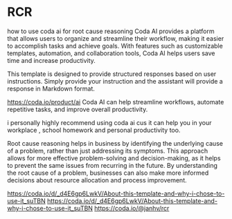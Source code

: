 # RCR
how to use coda ai for root cause reasoning
 Coda AI provides a platform that allows users to organize and streamline their workflow, making it easier to accomplish tasks and achieve goals. With features such as customizable templates, automation, and collaboration tools, Coda AI helps users save time and increase productivity.

This template is designed to provide structured responses based on user instructions. Simply provide your instruction and the assistant will provide a response in Markdown format.


https://coda.io/product/ai
Coda AI can help streamline workflows, automate repetitive tasks, and improve overall productivity.

i personally highly recommend using coda ai cus it can help you in your workplace , school homework and personal productivity too.



Root cause reasoning helps in business by identifying the underlying cause of a problem, rather than just addressing its symptoms. This approach allows for more effective problem-solving and decision-making, as it helps to prevent the same issues from recurring in the future. By understanding the root cause of a problem, businesses can also make more informed decisions about resource allocation and process improvement.


https://coda.io/d/_d4E6gp6LwkV/About-this-template-and-why-i-chose-to-use-it_suTBN
https://coda.io/d/_d4E6gp6LwkV/About-this-template-and-why-i-chose-to-use-it_suTBN
https://coda.io/@janhv/rcr


